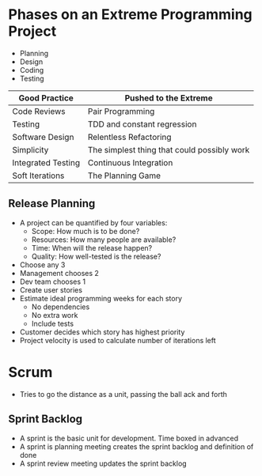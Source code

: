 # Phases on an Extreme Programming Project
- Planning
- Design
- Coding
- Testing

|Good Practice|Pushed to the Extreme|
|-|-|
|Code Reviews|Pair Programming|
|Testing|TDD and constant regression|
|Software Design|Relentless Refactoring|
|Simplicity|The simplest thing that could possibly work|
|Integrated Testing|Continuous Integration|
|Soft Iterations|The Planning Game|

## Release Planning
- A project can be quantified by four variables:
    - Scope: How much is to be done?
	- Resources: How many people are available?
	- Time: When will the release happen?
	- Quality: How well-tested is the release?
- Choose any 3
- Management chooses 2
- Dev team chooses 1
- Create user stories
- Estimate ideal programming weeks for each story
    - No dependencies
	- No extra work
	- Include tests
- Customer decides which story has highest priority
- Project velocity is used to calculate number of iterations left

# Scrum
- Tries to go the distance as a unit, passing the ball ack and forth

## Sprint Backlog
- A sprint is the basic unit for development. Time boxed in advanced
- A sprint is planning meeting creates the sprint backlog and definition of done
- A sprint review meeting updates the sprint backlog
